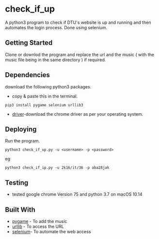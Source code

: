 # check_if_up
A python3 program to check if DTU's website is up and running and then automates the login process.
Done using selenium.

## Getting Started

Clone or downlod the program and replace the url and the music ( with the music file being in the same directory ) if required. 

## Dependencies
download the following python3 packages.

* copy & paste this in the terminal.
```
pip3 install pygame selenium urllib3 
```


* [driver](https://chromedriver.storage.googleapis.com/index.html?path=75.0.3770.90/)-download the chrome driver as per your operating system.

## Deploying 
Run the program.
```
python3 check_if_up.py -u <username> -p <password>
```
eg

```
python3 check_if_ip.py -u 2k16/it/36 -p aba28jak
```

## Testing
* tested google chrome Version 75 and python 3.7 on macOS 10.14

## Built With

* [pygame](https://www.pygame.org/docs/) - To add the music 
* [urllib](https://docs.python.org/3/library/urllib.html) - To access the URL
* [selenium](https://selenium-python.readthedocs.io/)- To automate the web access


